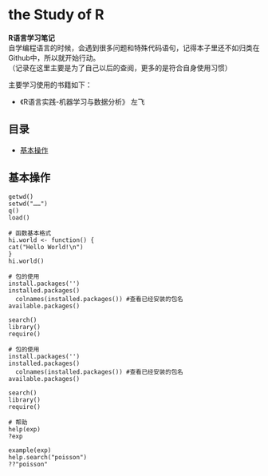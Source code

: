 # the Study of R

**R语言学习笔记**  
自学编程语言的时候，会遇到很多问题和特殊代码语句，记得本子里还不如归类在Github中，所以就开始行动。  
（记录在这里主要是为了自己以后的查阅，更多的是符合自身使用习惯）

主要学习使用的书籍如下：
* 《R语言实践-机器学习与数据分析》 左飞

## 目录

* [基本操作](#基本操作)

## 基本操作

```
getwd()
setwd("……")
q()
load()
```

```
# 函数基本格式
hi.world <- function() {
cat("Hello World!\n")
}
hi.world()
```

```
# 包的使用
install.packages('')
installed.packages()
  colnames(installed.packages()) #查看已经安装的包名
available.packages()

search()
library()
require()
```

```
# 包的使用
install.packages('')
installed.packages()
  colnames(installed.packages()) #查看已经安装的包名
available.packages()

search()
library()
require()
```
```
# 帮助
help(exp)
?exp

example(exp)
help.search("poisson")
??"poisson"
```
